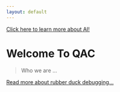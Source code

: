 ```yaml
---
layout: default
---
```

[Click here to learn more about AI!](/girlpower/ai.html)

# Welcome To QAC

> Who we are ...
> 

[Read more about rubber duck debugging...](https://en.wikipedia.org/wiki/Rubber_duck_debugging)
